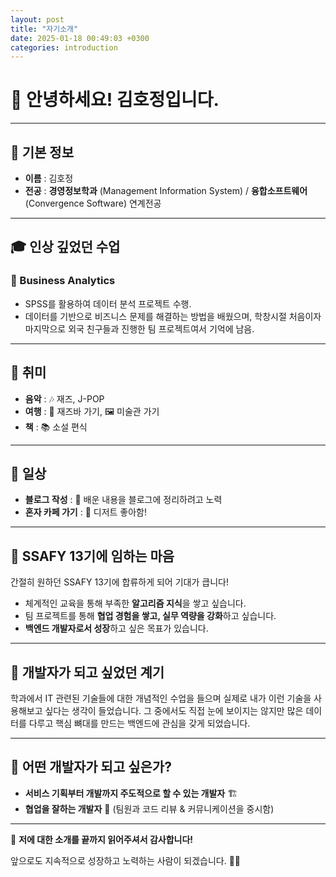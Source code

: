 ```yaml
---
layout: post
title: "자기소개"
date: 2025-01-18 00:49:03 +0300
categories: introduction
---
```


# 👋 안녕하세요! 김호정입니다.

---

## 📌 기본 정보
- **이름** : 김호정
- **전공** : **경영정보학과** (Management Information System) / **융합소프트웨어** (Convergence Software) 연계전공

---

## 🎓 인상 깊었던 수업

### 🔹 Business Analytics
- SPSS를 활용하여 데이터 분석 프로젝트 수행.
- 데이터를 기반으로 비즈니스 문제를 해결하는 방법을 배웠으며, 학창시절 처음이자 마지막으로 외국 친구들과 진행한 팀 프로젝트여서 기억에 남음.

---

## 🎨 취미
- **음악** : 🎶 재즈, J-POP
- **여행** : 🎷 재즈바 가기, 🖼 미술관 가기
- **책** : 📚 소설 편식

---

## 🏡 일상
- **블로그 작성** : 📝 배운 내용을 블로그에 정리하려고 노력
- **혼자 카페 가기** : 🍰 디저트 좋아함!

---

## 💙 SSAFY 13기에 임하는 마음
간절히 원하던 SSAFY 13기에 합류하게 되어 기대가 큽니다!
- 체계적인 교육을 통해 부족한 **알고리즘 지식**을 쌓고 싶습니다.
- 팀 프로젝트를 통해 **협업 경험을 쌓고, 실무 역량을 강화**하고 싶습니다.
- **백엔드 개발자로서 성장**하고 싶은 목표가 있습니다.

---

## 🚀 개발자가 되고 싶었던 계기
학과에서 IT 관련된 기술들에 대한 개념적인 수업을 들으며 실제로 내가 이런 기술을 사용해보고 싶다는 생각이 들었습니다.
그 중에서도 직접 눈에 보이지는 않지만 많은 데이터를 다루고 핵심 뼈대를 만드는 백엔드에 관심을 갖게 되었습니다.

---

## 🎯 어떤 개발자가 되고 싶은가?
- **서비스 기획부터 개발까지 주도적으로 할 수 있는 개발자** 🏗️
- **협업을 잘하는 개발자** 🤝 (팀원과 코드 리뷰 & 커뮤니케이션을 중시함)

---

🙌 **저에 대한 소개를 끝까지 읽어주셔서 감사합니다!**

앞으로도 지속적으로 성장하고 노력하는 사람이 되겠습니다. 🚀✨
